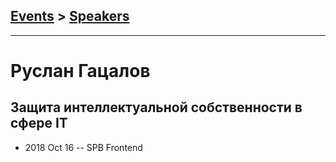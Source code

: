 ## [Events](../README.md) > [Speakers](../speakers.md)
---

# Руслан Гацалов

## Защита интеллектуальной собственности в сфере IT
- 2018 Oct 16 -- SPB Frontend    
